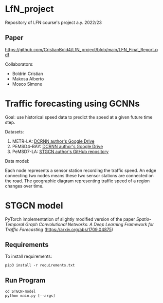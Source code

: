 # LfN_project

Repository of LFN course's project a.y. 2022/23

## Paper
https://github.com/CristianBold4/LfN_project/blob/main/LFN_Final_Report.pdf

Collaborators: 
- Boldrin Cristian
- Makosa Alberto
- Mosco Simone

# Traffic forecasting using GCNNs

Goal: use historical speed data to predict the speed at a given future time step.

Datasets:

1. METR-LA: [DCRNN author's Google Drive](https://drive.google.com/file/d/1pAGRfzMx6K9WWsfDcD1NMbIif0T0saFC/view?usp=sharing)
2. PEMSD4-BAY: [DCRNN author's Google Drive](https://drive.google.com/file/d/1wD-mHlqAb2mtHOe_68fZvDh1LpDegMMq/view?usp=sharing)
3. PeMSD7-LA: [STGCN author's GitHub repository](https://github.com/VeritasYin/STGCN_IJCAI-18/blob/master/data_loader/PeMS-M.zip)

Data model:

Each node represents a sensor station recording the traffic speed. An edge connecting two nodes means these two sensor stations are connected on the road. The geographic diagram representing traffic speed of a region changes over time.

# STGCN model
PyTorch implementation of slightly modified version of the paper *Spatio-Temporal Graph Convolutional Networks:
A Deep Learning Framework for Traffic Forecasting* (https://arxiv.org/abs/1709.04875)


## Requirements
To install requirements:
```console
pip3 install -r requirements.txt
```

## Run Program
```console
cd STGCN-model
python main.py [--args]
```
